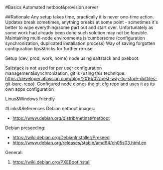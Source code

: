 #Basics
Automated netboot&provision server

##Rationale
Any setup takes time, practically it is never one-time action.  
Updates break sometimes, anything breaks at some point - sometimes it's better to wipe everything/some part out
and start over. Unfortunately as some work had already been done such solution may not be feasible.  
Maintaining multi-node environments is cumbersome (configuration synchronization, duplicated installation process)
Way of saving forgotten configuration tips&tricks for further re-use

Setup (dev, prod, work, home) node using saltstack and pxeboot.

Saltstack is not used for per user configuration management&synchronization, git is
(using this technique: https://developer.atlassian.com/blog/2016/02/best-way-to-store-dotfiles-git-bare-repo).
Configured node clones the git cfg repo and uses it as its own apps configuration

Linux&Windows friendly



#Links&References
Debian netboot images:
* https://www.debian.org/distrib/netinst#netboot

Debian preseeding:
* https://wiki.debian.org/DebianInstaller/Preseed
* https://www.debian.org/releases/stable/amd64/ch05s03.html.en

General: 
1. https://wiki.debian.org/PXEBootInstall
